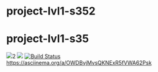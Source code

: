 # project-lvl1-s352
# project-lvl1-s35
<a href="https://codeclimate.com/github/rexemtoxa/project-lvl1-s352/maintainability"><img src="https://api.codeclimate.com/v1/badges/2c985f04218c1495bdb2/maintainability" /></a>2
<a href="https://codeclimate.com/github/rexemtoxa/project-lvl1-s352/test_coverage"><img src="https://api.codeclimate.com/v1/badges/2c985f04218c1495bdb2/test_coverage" /></a>
[![Build Status](https://travis-ci.com/rexemtoxa/project-lvl1-s352.svg?branch=master)](https://travis-ci.com/rexemtoxa/project-lvl1-s352)
https://asciinema.org/a/OWDBvjMvsQKNExR5fVWA62Psk

